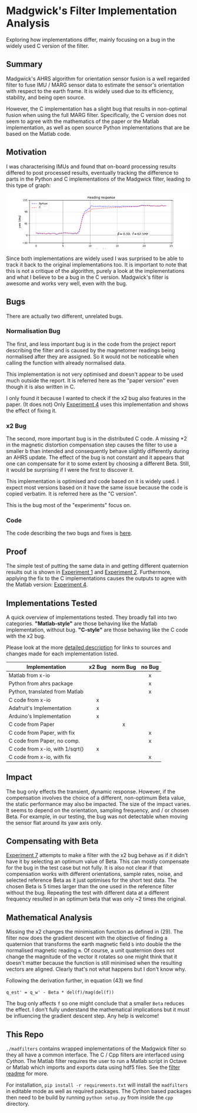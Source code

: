 # Madgwick's Filter Implementation Analysis
Exploring how implementations differ, mainly focusing on a bug in the widely used C version of the filter.

## Summary
Madgwick's AHRS algorithm for orientation sensor fusion is a well regarded filter to fuse IMU / MARG sensor data to estimate the sensor's orientation with respect to the earth frame. It is widely used due to its efficiency, stability, and being open source. 

However, the C implementation has a slight bug that results in non-optimal fusion when using the full MARG filter. Specifically, the C version does not seem to agree with the mathematics of the paper or the Matlab implementation, as well as open source Python implementations that are be based on the Matlab code.

## Motivation
I was characterising IMUs and found that on-board processing results differed to post processed results, eventually tracking the difference to parts in the Python and C implementations of the Madgwick filter, leading to this type of graph:

![Example Figure](example.png)

Since both implementations are widely used I was surprised to be able to track it back to the original implementations too. It is important to note that this is not a critique of the algorithm, purely a look at the implementations and what I believe to be a bug in the C version. Madgwick's filter is awesome and works very well, even with the bug.

## Bugs
There are actually two different, unrelated bugs. 

### Normalisation Bug
The first, and less important bug is in the code from the project report describing the filter and is caused by the magnetomer readings being normalised after they are assigned. So it would not be noticeable when calling the function with already normalised data.

This implementation is not very optimised and doesn't appear to be used much outside the report. It is referred here as the "paper version" even though it is also written in C.

I only found it because I wanted to check if the x2 bug also features in the paper. (It does not)
Only [Experiment 4](./experiment_4_mat_vs_c_vs_paper/README.md) uses this implementation and shows the effect of fixing it.

### x2 Bug
The second, more important bug is in the distributed C code. A missing *2 in the magnetic distortion compensation step causes the filter to use a smaller b than intended and consequently behave slightly differently during an AHRS update. The effect of the bug is not constant and it appears that one can compensate for it to some extent by choosing a different Beta. Still, it would be surprising if I were the first to discover it.

This implementation is optimised and code based on it is widely used. I expect most versions based on it have the same issue because the code is copied verbatim. It is referred here as the "C version".

This is the bug most of the "experiments" focus on.

### Code
The code describing the two bugs and fixes is [here](./bug_description.md).

## Proof
The simple test of putting the same data in and getting different quaternion results out is shown in [Experiment 1](./experiment_1_mat_vs_c_org_data/README.md) and [Experiment 2](./experiment_2_mat_vs_c_short_data/README.md). Furthermore, applying the fix to the C implementations causes the outputs to agree with the Matlab version: [Experiment 4](./experiment_4_mat_vs_c_vs_paper/README.md).

## Implementations Tested
A quick overview of implementations tested. They broadly fall into two categories. **"Matlab-style"** are those behaving like the Matlab implementation, without bug. **"C-style"** are those behaving like the C code with the x2 bug.

Please look at the more [detailed description](./madfilters/README.md) for links to sources and changes made for each implementation listed. 

| Implementation                 | x2 Bug | norm Bug | no Bug |
|--------------------------------|:------:|:--------:|:------:|
| Matlab from x-io               |        |          |    x   |
| Python from ahrs package       |        |          |    x   |
| Python, translated from Matlab |        |          |    x   |
| C code from x-io               |   x    |          |        |
| Adafruit's Implementation      |   x    |          |        |
| Arduino's Implementation       |   x    |          |        |
| C code from Paper              |        |     x    |        |
| C code from Paper, with fix    |        |          |    x   |
| C code from Paper, no comp.    |        |          |    x   |
| C code from x-io, with 1/sqrt()|   x    |          |        |
| C code from x-io, with fix     |        |          |    x   |

## Impact
The bug only effects the transient, dynamic response. However, if the compensation involves the choice of a different, non-optimum Beta value, the static performance may also be impacted. The size of the impact varies. It seems to depend on the orientation, sampling frequency, and / or chosen Beta. For example, in our testing, the bug was not detectable when moving the sensor flat around its yaw axis only.

## Compensating with Beta
 [Experiment 7](./experiment_7_beta_fix/README.md) attempts to make a filter with the x2 bug behave as if it didn't have it by selecting an optimum value of Beta. This can mostly compensate for the bug in the test case but not fully. It is also not clear if that compensation works with different orientations, sample rates, noise, and selected reference Beta as it just optimises for the short test data. The chosen Beta is 5 times larger than the one used in the reference filter without the bug. Repeating the test with different data at a different frequency resulted in an optimum beta that was only ~2 times the original. 

## Mathematical Analysis
Missing the x2 changes the minimisation function as defined in (29). The filter now does the gradient descent with the objective of finding a quaternion that transforms the earth magnetic field `b` into double the the normalised magnetic reading `m`. Of course, a unit quaternion does not change the magnitude of the vector it rotates so one might think that it doesn't matter because the function is still minimised when the resulting vectors are aligned. Clearly that's not what happens but I don't know why.

Following the derivation further, in equation (43) we find

`q_est' = q_w' - Beta * del(f)/mag(del(f))`

The bug only affects `f` so one might conclude that a smaller `Beta` reduces the effect. I don't fully understand the mathematical implications but it must be influencing the gradient descent step. Any help is welcome!

## This Repo
`./madfilters` contains wrapped implementations of the Madgwick filter so they all have a common interface. The C / Cpp filters are interfaced using *Cython*. The Matlab filter requires the user to run a Matlab script in Octave or Matlab which imports and exports data using hdf5 files. See the  [filter readme](./madfilters/README.md) for more.

For installation, `pip install -r requirements.txt` will install the `madfilters` in editable mode as well as required packages. The Cython based packages then need to be build by running `python setup.py` from inside the `cpp` directory. 